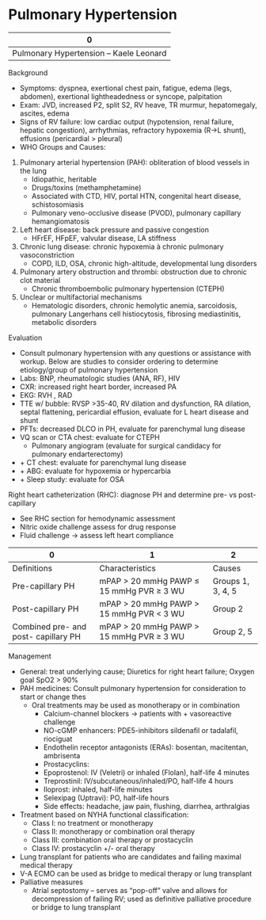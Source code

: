# Pulmonary Hypertension
 
| 0                                      |
|----------------------------------------|
| Pulmonary Hypertension – Kaele Leonard |

Background

-   Symptoms: dyspnea, exertional chest pain, fatigue, edema (legs,
    abdomen), exertional lightheadedness or syncope, palpitation
-   Exam: JVD, increased P2, split S2, RV heave, TR murmur,
    hepatomegaly, ascites, edema
-   Signs of RV failure: low cardiac output (hypotension, renal failure,
    hepatic congestion), arrhythmias, refractory hypoxemia (R→L shunt),
    effusions (pericardial > pleural)
-   WHO Groups and Causes:

1.  Pulmonary arterial hypertension (PAH): obliteration of blood vessels
    in the lung
    -   Idiopathic, heritable
    -   Drugs/toxins (methamphetamine)
    -   Associated with CTD, HIV, portal HTN, congenital heart disease,
        schistosomiasis
    -   Pulmonary veno-occlusive disease (PVOD), pulmonary capillary
        hemangiomatosis
2.  Left heart disease: back pressure and passive congestion
    -   HFrEF, HFpEF, valvular disease, LA stiffness
3.  Chronic lung disease: chronic hypoxemia
    à
    chronic pulmonary vasoconstriction
    -   COPD, ILD, OSA, chronic high-altitude, developmental lung
        disorders
4.  Pulmonary artery obstruction and thrombi: obstruction due to chronic
    clot material
    -   Chronic thromboembolic pulmonary hypertension (CTEPH)
5.  Unclear or multifactorial mechanisms
    -   Hematologic disorders, chronic hemolytic anemia, sarcoidosis,
        pulmonary Langerhans cell histiocytosis, fibrosing
        mediastinitis, metabolic disorders

Evaluation

-   Consult pulmonary hypertension with any questions or assistance with
    workup. Below are studies to consider ordering to determine
    etiology/group of pulmonary hypertension
-   Labs: BNP, rheumatologic studies (ANA, RF), HIV
-   CXR: increased right heart border, increased PA
-   EKG: RVH
    , RAD
-   TTE w/ bubble: RVSP >35-40, RV dilation and dysfunction, RA
    dilation, septal flattening, pericardial effusion, evaluate for L
    heart disease and shunt
-   PFTs: decreased DLCO in PH, evaluate for parenchymal lung disease
-   VQ scan
    or CTA chest: evaluate for CTEPH
    -   Pulmonary angiogram (evaluate for surgical candidacy for
        pulmonary endarterectomy)
-   \+
    CT chest: evaluate for parenchymal lung disease
-   \+
    ABG: evaluate for hypoxemia or hypercarbia
-   \+
    Sleep
    study: evaluate for OSA

Right heart catheterization (RHC): diagnose PH and determine pre- vs
post-capillary

-   See RHC section for hemodynamic assessment
-   Nitric oxide challenge assess for drug response
-   Fluid challenge
    →
    assess left heart compliance

| 0                                    | 1                                           | 2                 |
|--------------------------------------|---------------------------------------------|-------------------|
| Definitions                          | Characteristics                             | Causes            |
| Pre-capillary PH                     | mPAP \> 20 mmHg PAWP ≤ 15 mmHg PVR ≥ 3 WU   | Groups 1, 3, 4, 5 |
| Post-capillary PH                    | mPAP \> 20 mmHg PAWP \> 15 mmHg PVR \< 3 WU | Group 2           |
| Combined pre- and post- capillary PH | mPAP \> 20 mmHg PAWP \> 15 mmHg PVR ≥ 3 WU  | Group 2, 5        |

Management

-   General: treat underlying cause; Diuretics for right heart failure;
    Oxygen goal SpO2 > 90%
-   PAH medicines: Consult pulmonary hypertension for consideration to
    start or change thes
    -   Oral treatments may be used as monotherapy or in combination
        -   Calcium-channel blockers
            →
            patients with + vasoreactive challenge
        -   NO-cGMP enhancers: PDE5-inhibitors sildenafil or tadalafil,
            riociguat
        -   Endothelin receptor antagonists (ERAs): bosentan,
            macitentan, ambrisenta
        -   Prostacyclins:
        -   Epoprostenol: IV (Veletri) or inhaled (Flolan), half-life 4
            minutes
        -   Treprostinil: IV/subcutaneous/inhaled/PO, half-life 4 hours
        -   Iloprost: inhaled, half-life minutes
        -   Selexipag (Uptravi): PO, half-life hours
        -   Side effects: headache, jaw pain, flushing, diarrhea,
            arthralgias
-   Treatment based on NYHA functional classification:
    -   Class I: no treatment or monotherapy
    -   Class II: monotherapy or combination oral therapy
    -   Class III: combination oral therapy or prostacyclin
    -   Class IV: prostacyclin +/- oral therapy
-   Lung transplant for patients who are candidates and failing maximal
    medical therapy
-   V-A ECMO can be used as bridge to medical therapy or lung transplant
-   Palliative
    measures
    -   Atrial septostomy – serves as “pop-off” valve and allows for
        decompression of failing RV; used as definitive palliative
        procedure or bridge to lung transplant
